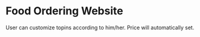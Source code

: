 # Food Ordering Website

User can customize topins according to him/her. Price will automatically set.
